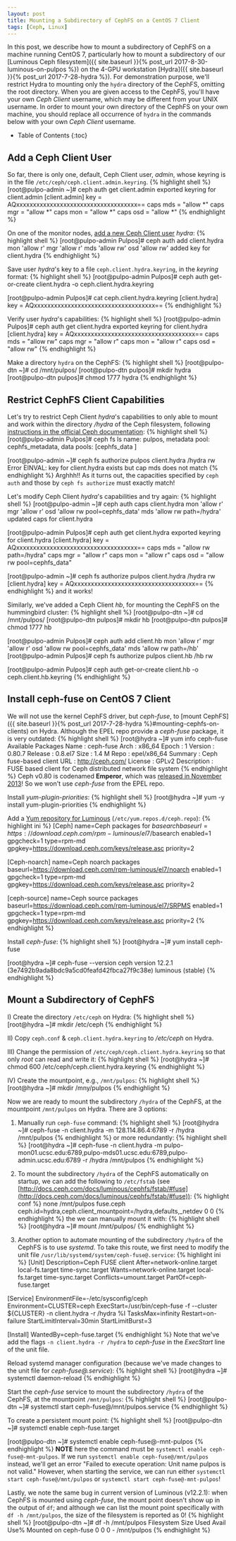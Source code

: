 ```yaml
---
layout: post
title: Mounting a Subdirectory of CephFS on a CentOS 7 Client
tags: [Ceph, Linux]
---
```


In this post, we describe how to mount a subdirectory of CephFS on a machine running CentOS 7, particularly how to mount a subdirectory of our [Luminous Ceph filesystem]({{ site.baseurl }}{% post_url 2017-8-30-luminous-on-pulpos %}) on the 4-GPU workstation [Hydra]({{ site.baseurl }}{% post_url 2017-7-28-hydra %}).<!-- more --> For demonstration purpose, we'll restrict Hydra to mounting only the `hydra` directory of the CephFS, omitting the root directory. When you are given access to the CephFS, you'll have your own *Ceph Client* username, which may be different from your UNIX username. In order to mount your own directory of the CephFS on your own machine, you should replace all occurrence of `hydra` in the commands below with your own *Ceph Client* username.

* Table of Contents
{:toc}

## Add a Ceph Client User
So far, there is only one, default, Ceph Client user, *admin*, whose keyring is in the file `/etc/ceph/ceph.client.admin.keyring`.
{% highlight shell %}
[root@pulpo-admin ~]# ceph auth get client.admin
exported keyring for client.admin
[client.admin]
        key = AQxxxxxxxxxxxxxxxxxxxxxxxxxxxxxxxxxxxx==
        caps mds = "allow *"
        caps mgr = "allow *"
        caps mon = "allow *"
        caps osd = "allow *"
{% endhighlight %}

On one of the monitor nodes, [add a new Ceph Client user](http://docs.ceph.com/docs/master/rados/operations/user-management/) *hydra*:
{% highlight shell %}
[root@pulpo-admin Pulpos]# ceph auth add client.hydra mon 'allow r' mgr 'allow r' mds 'allow rw' osd 'allow rw'
added key for client.hydra
{% endhighlight %}

Save user *hydra*'s key to a file `ceph.client.hydra.keyring`, in the *keyring* format:
{% highlight shell %}
[root@pulpo-admin Pulpos]# ceph auth get-or-create client.hydra -o ceph.client.hydra.keyring

[root@pulpo-admin Pulpos]# cat ceph.client.hydra.keyring
[client.hydra]
        key = AQxxxxxxxxxxxxxxxxxxxxxxxxxxxxxxxxxxxx==
{% endhighlight %}

Verify user *hydra*'s capabilities:
{% highlight shell %}
[root@pulpo-admin Pulpos]# ceph auth get client.hydra
exported keyring for client.hydra
[client.hydra]
        key = AQxxxxxxxxxxxxxxxxxxxxxxxxxxxxxxxxxxxx==
        caps mds = "allow rw"
        caps mgr = "allow r"
        caps mon = "allow r"
        caps osd = "allow rw"
{% endhighlight %}

Make a directory `hydra` on the CephFS:
{% highlight shell %}
[root@pulpo-dtn ~]# cd /mnt/pulpos/
[root@pulpo-dtn pulpos]# mkdir hydra
[root@pulpo-dtn pulpos]# chmod 1777 hydra
{% endhighlight %}

## Restrict CephFS Client Capabilities
Let's try to restrict Ceph Client *hydra*'s capabilities to only able to mount and work within the directory */hydra* of the Ceph filesystem, following [instructions in the official Ceph documentation](http://docs.ceph.com/docs/master/cephfs/client-auth/):
{% highlight shell %}
[root@pulpo-admin Pulpos]# ceph fs ls
name: pulpos, metadata pool: cephfs_metadata, data pools: [cephfs_data ]

[root@pulpo-admin ~]# ceph fs authorize pulpos client.hydra /hydra rw
Error EINVAL: key for client.hydra exists but cap mds does not match
{% endhighlight %}
Arghhh!! As it turns out, the capacities specified by `ceph auth` and those by `ceph fs authorize` must exactly match!  

Let's modify Ceph Client *hydra*'s capabilities and try again:
{% highlight shell %}
[root@pulpo-admin ~]# ceph auth caps client.hydra mon 'allow r' mgr 'allow r' osd 'allow rw pool=cephfs_data' mds 'allow rw path=/hydra'
updated caps for client.hydra

[root@pulpo-admin Pulpos]# ceph auth get client.hydra
exported keyring for client.hydra
[client.hydra]
        key = AQxxxxxxxxxxxxxxxxxxxxxxxxxxxxxxxxxxxx==
        caps mds = "allow rw path=/hydra"
        caps mgr = "allow r"
        caps mon = "allow r"
        caps osd = "allow rw pool=cephfs_data"

[root@pulpo-admin ~]# ceph fs authorize pulpos client.hydra /hydra rw
[client.hydra]
        key = AQxxxxxxxxxxxxxxxxxxxxxxxxxxxxxxxxxxxx==
{% endhighlight %}
and it works!

Similarly, we've added a Ceph Client *hb*, for mounting the CephFS on the hummingbird cluster:
{% highlight shell %}
[root@pulpo-dtn ~]# cd /mnt/pulpos/
[root@pulpo-dtn pulpos]# mkdir hb
[root@pulpo-dtn pulpos]# chmod 1777 hb

[root@pulpo-admin Pulpos]# ceph auth add client.hb mon 'allow r' mgr 'allow r' osd 'allow rw pool=cephfs_data' mds 'allow rw path=/hb'
[root@pulpo-admin Pulpos]# ceph fs authorize pulpos client.hb /hb rw

[root@pulpo-admin Pulpos]# ceph auth get-or-create client.hb -o ceph.client.hb.keyring
{% endhighlight %}

## Install ceph-fuse on CentOS 7 Client
We will not use the kernel CephFS driver, but *ceph-fuse*, to [mount CephFS]({{ site.baseurl }}{% post_url 2017-7-28-hydra %}#mounting-cephfs-on-clients) on Hydra. Although the EPEL repo provide a *ceph-fuse* package, it is very outdated:
{% highlight shell %}
[root@hydra ~]# yum info ceph-fuse
Available Packages
Name        : ceph-fuse
Arch        : x86_64
Epoch       : 1
Version     : 0.80.7
Release     : 0.8.el7
Size        : 1.4 M
Repo        : epel/x86_64
Summary     : Ceph fuse-based client
URL         : http://ceph.com/
License     : GPLv2
Description : FUSE based client for Ceph distributed network file system
{% endhighlight %}
Ceph v0.80 is codenamed **Emperor**, which was [released in November 2013](http://docs.ceph.com/docs/master/releases/)! So we won't use *ceph-fuse* from the EPEL repo.

Install *yum-plugin-priorities*:
{% highlight shell %}
[root@hydra ~]# yum -y install yum-plugin-priorities
{% endhighlight %}

Add a [Yum repository for Luminous](http://docs.ceph.com/docs/master/install/get-packages/#rpm-packages) (`/etc/yum.repos.d/ceph.repo`):
{% highlight ini %}
[Ceph]
name=Ceph packages for $basearch
baseurl=https://download.ceph.com/rpm-luminous/el7/$basearch
enabled=1
gpgcheck=1
type=rpm-md
gpgkey=https://download.ceph.com/keys/release.asc
priority=2

[Ceph-noarch]
name=Ceph noarch packages
baseurl=https://download.ceph.com/rpm-luminous/el7/noarch
enabled=1
gpgcheck=1
type=rpm-md
gpgkey=https://download.ceph.com/keys/release.asc
priority=2

[ceph-source]
name=Ceph source packages
baseurl=https://download.ceph.com/rpm-luminous/el7/SRPMS
enabled=1
gpgcheck=1
type=rpm-md
gpgkey=https://download.ceph.com/keys/release.asc
priority=2
{% endhighlight %}

Install *ceph-fuse*:
{% highlight shell %}
[root@hydra ~]# yum install ceph-fuse

[root@hydra ~]# ceph-fuse --version
ceph version 12.2.1 (3e7492b9ada8bdc9a5cd0feafd42fbca27f9c38e) luminous (stable)
{% endhighlight %}

## Mount a Subdirectory of CephFS
I) Create the directory `/etc/ceph` on Hydra:
{% highlight shell %}
[root@hydra ~]# mkdir /etc/ceph
{% endhighlight %}

II) Copy `ceph.conf` & `ceph.client.hydra.keyring` to */etc/ceph* on Hydra.

III) Change the permission of `/etc/ceph/ceph.client.hydra.keyring` so that only *root* can read and write it:
{% highlight shell %}
[root@hydra ~]# chmod 600 /etc/ceph/ceph.client.hydra.keyring
{% endhighlight %}

IV) Create the mountpoint, e.g., `/mnt/pulpos`:
{% highlight shell %}
[root@hydra ~]# mkdir /mny/pulpos
{% endhighlight %}

Now we are ready to mount the subdirectory `/hydra` of the CephFS, at the mountpoint `/mnt/pulpos` on Hydra. There are 3 options:

1) Manually run `ceph-fuse` command:
{% highlight shell %}
[root@hydra ~]# ceph-fuse -n client.hydra -m 128.114.86.4:6789 -r /hydra /mnt/pulpos
{% endhighlight %}
or more redundantly:
{% highlight shell %}
[root@hydra ~]# ceph-fuse -n client.hydra -m pulpo-mon01.ucsc.edu:6789,pulpo-mds01.ucsc.edu:6789,pulpo-admin.ucsc.edu:6789 -r /hydra /mnt/pulpos
{% endhighlight %}

2) To mount the subdirectory `/hydra` of the CephFS automatically on startup, we can add the following to `/etc/fstab` (see [http://docs.ceph.com/docs/luminous/cephfs/fstab/#fuse](http://docs.ceph.com/docs/luminous/cephfs/fstab/#fuse)):
{% highlight conf %}
none  /mnt/pulpos  fuse.ceph  ceph.id=hydra,ceph.client_mountpoint=/hydra,defaults,_netdev 0  0
{% endhighlight %}
the we can manually mount it with:
{% highlight shell %}
[root@hydra ~]# mount /mnt/pulpos/
{% endhighlight %}

3) Another option to automate mounting of the subdirectory `/hydra` of the CephFS is to use *systemd*. To take this route, we first need to modify the unit file `/usr/lib/systemd/system/ceph-fuse@.service`:
{% highlight ini %}
[Unit]
Description=Ceph FUSE client
After=network-online.target local-fs.target time-sync.target
Wants=network-online.target local-fs.target time-sync.target
Conflicts=umount.target
PartOf=ceph-fuse.target

[Service]
EnvironmentFile=-/etc/sysconfig/ceph
Environment=CLUSTER=ceph
ExecStart=/usr/bin/ceph-fuse -f --cluster ${CLUSTER} -n client.hydra -r /hydra %I
TasksMax=infinity
Restart=on-failure
StartLimitInterval=30min
StartLimitBurst=3

[Install]
WantedBy=ceph-fuse.target
{% endhighlight %}
Note that we've add the flags `-n client.hydra -r /hydra` to *ceph-fuse* in the *ExecStart* line of the unit file.

Reload systemd manager configuration (because we've made changes to the unit file for *ceph-fuse@.service*):
{% highlight shell %}
[root@hydra ~]# systemctl daemon-reload
{% endhighlight %}

Start the *ceph-fuse* service to mount the subdirectory `/hydra` of the CephFS, at the mountpoint `/mnt/pulpos`:
{% highlight shell %}
[root@pulpo-dtn ~]# systemctl start ceph-fuse@/mnt/pulpos.service
{% endhighlight %}

To create a persistent mount point:
{% highlight shell %}
[root@pulpo-dtn ~]# systemctl enable ceph-fuse.target

[root@pulpo-dtn ~]# systemctl enable ceph-fuse@-mnt-pulpos
{% endhighlight %}
**NOTE** here the command must be `systemctl enable ceph-fuse@-mnt-pulpos`. If we run `systemctl enable ceph-fuse@/mnt/pulpos` instead, we'll get an error "Failed to execute operation: Unit name pulpos is not valid." However, when starting the service, we can run either `systemctl start ceph-fuse@/mnt/pulpos` or `systemctl start ceph-fuse@-mnt-pulpos`!

Lastly, we note the same bug in current version of Luminous (v12.2.1): when CephFS is mounted using *ceph-fuse*, the mount point doesn't show up in the output of `df`; and although we can list the mount point specifically with `df -h /mnt/pulpos`, the size of the filesystem is reported as 0!
{% highlight shell %}
[root@pulpo-dtn ~]# df -h /mnt/pulpos
Filesystem      Size  Used Avail Use% Mounted on
ceph-fuse          0     0     0    - /mnt/pulpos
{% endhighlight %}

